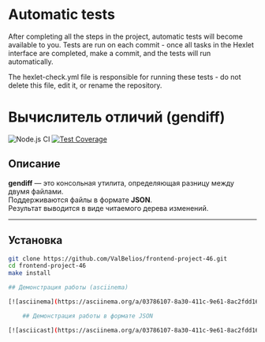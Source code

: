 # Automatic tests

After completing all the steps in the project, automatic tests will become available to you. Tests are run on each commit - once all tasks in the Hexlet interface are completed, make a commit, and the tests will run automatically.

The hexlet-check.yml file is responsible for running these tests - do not delete this file, edit it, or rename the repository.

# Вычислитель отличий (gendiff)

![Node.js CI](https://github.com/ValBelios/frontend-project-46/actions/workflows/nodejs.yml/badge.svg)
[![Test Coverage](https://sonarcloud.io/api/project_badges/measure?project=ValBelios_frontend-project-46&metric=coverage)](https://sonarcloud.io/summary/new_code?id=ValBelios_frontend-project-46)

## Описание

**gendiff** — это консольная утилита, определяющая разницу между двумя файлами.  
Поддерживаются файлы в формате **JSON**.  
Результат выводится в виде читаемого дерева изменений.

---

## Установка

```bash
git clone https://github.com/ValBelios/frontend-project-46.git
cd frontend-project-46
make install

## Демонстрация работы (asciinema)

[![asciinema](https://asciinema.org/a/03786107-8a30-411c-9e61-8ac2fdd16d89.svg)](https://asciinema.org/a/03786107-8a30-411c-9e61-8ac2fdd16d89)

    ## Демонстрация работы в формате JSON

[![asciicast](https://asciinema.org/a/03786107-8a30-411c-9e61-8ac2fdd16d89.svg)](https://asciinema.org/a/03786107-8a30-411c-9e61-8ac2fdd16d89)
